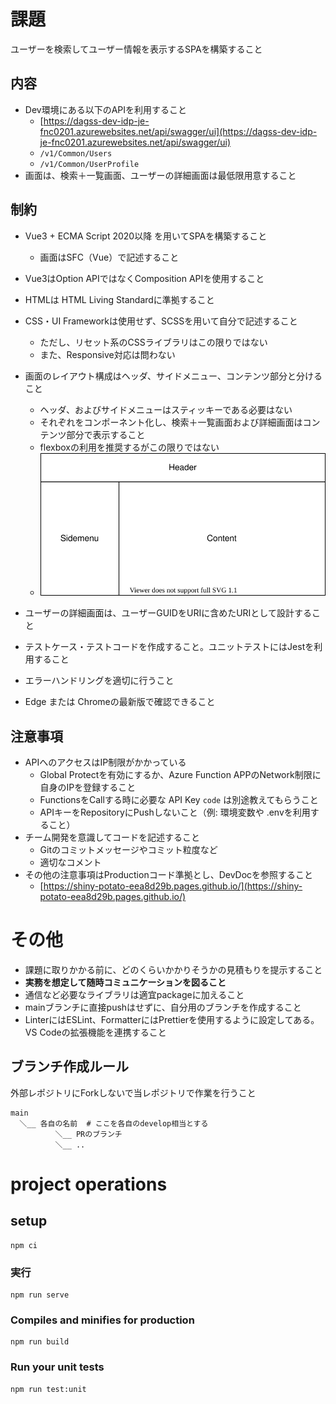 # 課題

ユーザーを検索してユーザー情報を表示するSPAを構築すること

## 内容

- Dev環境にある以下のAPIを利用すること
    - [https://dagss-dev-idp-je-fnc0201.azurewebsites.net/api/swagger/ui](https://dagss-dev-idp-je-fnc0201.azurewebsites.net/api/swagger/ui)
    - `/v1/Common/Users`
    - `/v1/Common/UserProfile`
- 画面は、検索＋一覧画面、ユーザーの詳細画面は最低限用意すること

## 制約

- Vue3 + ECMA Script 2020以降 を用いてSPAを構築すること
    - 画面はSFC（Vue）で記述すること
- Vue3はOption APIではなくComposition APIを使用すること
- HTMLは HTML Living Standardに準拠すること
- CSS・UI Frameworkは使用せず、SCSSを用いて自分で記述すること
    - ただし、リセット系のCSSライブラリはこの限りではない
    - また、Responsive対応は問わない
- 画面のレイアウト構成はヘッダ、サイドメニュー、コンテンツ部分と分けること
    - ヘッダ、およびサイドメニューはスティッキーである必要はない
    - それぞれをコンポーネント化し、検索＋一覧画面および詳細画面はコンテンツ部分で表示すること
    - flexboxの利用を推奨するがこの限りではない
    - ![](./docs/layout.svg)
        
- ユーザーの詳細画面は、ユーザーGUIDをURIに含めたURIとして設計すること
- テストケース・テストコードを作成すること。ユニットテストにはJestを利用すること
- エラーハンドリングを適切に行うこと
- Edge または Chromeの最新版で確認できること

## 注意事項

- APIへのアクセスはIP制限がかかっている
    - Global Protectを有効にするか、Azure Function APPのNetwork制限に自身のIPを登録すること
    - FunctionsをCallする時に必要な API Key `code` は別途教えてもらうこと
    - APIキーをRepositoryにPushしないこと（例: 環境変数や .envを利用すること）
- チーム開発を意識してコードを記述すること
    - Gitのコミットメッセージやコミット粒度など
    - 適切なコメント
- その他の注意事項はProductionコード準拠とし、DevDocを参照すること
    - [https://shiny-potato-eea8d29b.pages.github.io/](https://shiny-potato-eea8d29b.pages.github.io/)

# その他

- 課題に取りかかる前に、どのくらいかかりそうかの見積もりを提示すること
- **実務を想定して随時コミュニケーションを図ること**
- 通信など必要なライブラリは適宜packageに加えること
- mainブランチに直接pushはせずに、自分用のブランチを作成すること
- LinterにはESLint、FormatterにはPrettierを使用するように設定してある。VS Codeの拡張機能を連携すること

## ブランチ作成ルール

外部レポジトリにForkしないで当レポジトリで作業を行うこと

```
main
  ＼__ 各自の名前  # ここを各自のdevelop相当とする
          ＼__ PRのブランチ
          ＼__ ..
```

# project operations
## setup
```
npm ci
```

### 実行
```
npm run serve
```

### Compiles and minifies for production
```
npm run build
```

### Run your unit tests
```
npm run test:unit
```
